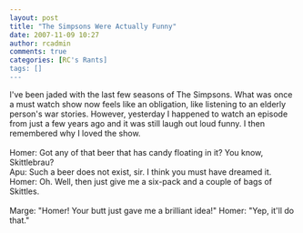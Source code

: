 ```yaml
---
layout: post
title: "The Simpsons Were Actually Funny"
date: 2007-11-09 10:27
author: rcadmin
comments: true
categories: [RC's Rants]
tags: []
---
```

I've been jaded with the last few seasons of The Simpsons. What was once a must watch show now feels like an obligation, like listening to an elderly person's war stories. However, yesterday I happened to watch an episode from just a few years ago and it was still laugh out loud funny. I then remembered why I loved the show.<br />
<br />
Homer: Got any of that beer that has candy floating in it? You know, Skittlebrau?<br />
Apu: Such a beer does not exist, sir. I think you must have dreamed it.<br />
Homer: Oh. Well, then just give me a six-pack and a couple of bags of Skittles.<br />
<br />
Marge: "Homer! Your butt just gave me a brilliant idea!"
Homer: "Yep, it'll do that."
